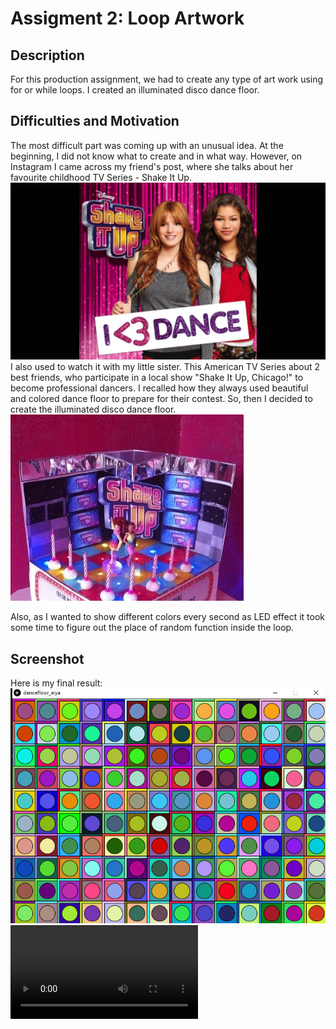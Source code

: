# Assigment 2: Loop Artwork

## Description ##

For this production assignment, we had to create any type of art work using for or while loops. I created an illuminated disco dance floor.

## Difficulties and Motivation ##

The most difficult part was coming up with an unusual idea. At the beginning, I did not know what to create and in what way. However, on Instagram I came across my friend's post, where 
she talks about her favourite childhood TV Series - Shake It Up. 
![](shakeitup.jpg) 
I also used to watch it with my little sister. This American TV Series about 2 best friends, who participate in a local show 
"Shake It Up, Chicago!" to become professional dancers. I recalled how they always used beautiful and colored dance floor to prepare for their contest. So, then I decided to create the 
illuminated disco dance floor.
![](dancefloor.jpg)

Also, as I wanted to show different colors every second as LED effect it took some time to figure out the place of random function inside the loop. 

## Screenshot ##

Here is my final result:
![](screenshot.png)
![](video.mp4)

